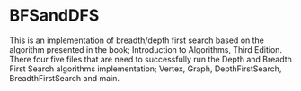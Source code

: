 # BFSandDFS
This is an implementation of breadth/depth first search based on the algorithm presented in the book; Introduction to Algorithms, Third Edition.
There four five files that are need to successfully run the Depth and Breadth First Search algorithms implementation; Vertex, Graph, DepthFirstSearch, BreadthFirstSearch and main. 
